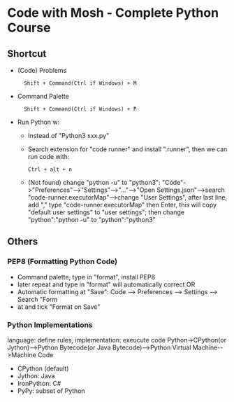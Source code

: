 # Code with Mosh - Complete Python Course

## Shortcut

* (Code) Problems

        Shift + Command(Ctrl if Windows) + M
* Command Palette
  
        Shift + Command(Ctrl if Windows) + P
* Run Python w:
  
  * Instead of "Python3 xxx.py"
  * Search extension for "code runner" and install ".runner", then we can run code with:
  
        Ctrl + alt + n

  * (Not found) change "python -u" to "python3": "Code"->"Preferences"-->"Settings"-->"..."-->"Open Settings.json"-->search "code-runner.executorMap"-->change "User Settings", after last line, add "," type "code-runner.executorMap" then Enter, this will copy "default user settings" to "user settings"; then change "python":"python -u" to "python":"python3"

## Others

### PEP8 (Formatting Python Code)

* Command palette, type in "format", install PEP8
* later repeat and type in "format" will automatically correct OR
* Automatic formatting at "Save": Code --> Preferences --> Settings --> Search "Form
* at and tick "Format on Save"

### Python Implementations

language: define rules, implementation: exeucute code
Python->CPython(or Jython)-->Python Bytecode(or Java Bytecode)-->Python Virtual Machine-->Machine Code

* CPython (default)
* Jython: Java
* IronPython: C#
* PyPy: subset of Python
  
